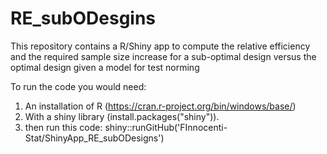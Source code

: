 # RE_subODesgins
This repository contains a R/Shiny app to compute the relative efficiency and the required sample size increase for a sub-optimal design versus the optimal design given a model for test norming

To run the code you would need:

1. An installation of R (https://cran.r-project.org/bin/windows/base/)
2. With a shiny library (install.packages("shiny")).
3. then run this code:
shiny::runGitHub('FInnocenti-Stat/ShinyApp_RE_subODesigns')

